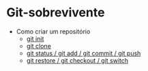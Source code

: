 # Git-sobrevivente

- Como criar um repositório
  - [git init](\introducao\git-init.md)
  - [git clone](\introducao\git-clone.md)
  - [git status / git add / git commit / git push](\introducao\git-status-add-commit-push.md)
  - [git restore / git checkout / git switch](https://github.com/whoemai/Git-sobrevivente/blob/44dc1c39982c8e04450e7a6a0dcfbb3e8c6d0853/introducao/git-restore-checkout-switch.md)
